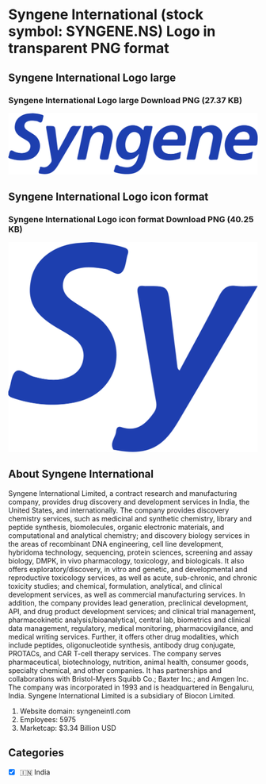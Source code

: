 # Syngene International (stock symbol: SYNGENE.NS) Logo in transparent PNG format

## Syngene International Logo large

### Syngene International Logo large Download PNG (27.37 KB)

![Syngene International Logo large Download PNG (27.37 KB)](/img/orig/SYNGENE.NS_BIG-6338771c.png)

## Syngene International Logo icon format

### Syngene International Logo icon format Download PNG (40.25 KB)

![Syngene International Logo icon format Download PNG (40.25 KB)](/img/orig/SYNGENE.NS-d88e7113.png)

## About Syngene International

Syngene International Limited, a contract research and manufacturing company, provides drug discovery and development services in India, the United States, and internationally. The company provides discovery chemistry services, such as medicinal and synthetic chemistry, library and peptide synthesis, biomolecules, organic electronic materials, and computational and analytical chemistry; and discovery biology services in the areas of recombinant DNA engineering, cell line development, hybridoma technology, sequencing, protein sciences, screening and assay biology, DMPK, in vivo pharmacology, toxicology, and biologicals. It also offers exploratory/discovery, in vitro and genetic, and developmental and reproductive toxicology services, as well as acute, sub-chronic, and chronic toxicity studies; and chemical, formulation, analytical, and clinical development services, as well as commercial manufacturing services. In addition, the company provides lead generation, preclinical development, API, and drug product development services; and clinical trial management, pharmacokinetic analysis/bioanalytical, central lab, biometrics and clinical data management, regulatory, medical monitoring, pharmacovigilance, and medical writing services. Further, it offers other drug modalities, which include peptides, oligonucleotide synthesis, antibody drug conjugate, PROTACs, and CAR T-cell therapy services. The company serves pharmaceutical, biotechnology, nutrition, animal health, consumer goods, specialty chemical, and other companies. It has partnerships and collaborations with Bristol-Myers Squibb Co.; Baxter Inc.; and Amgen Inc. The company was incorporated in 1993 and is headquartered in Bengaluru, India. Syngene International Limited is a subsidiary of Biocon Limited.

1. Website domain: syngeneintl.com
2. Employees: 5975
3. Marketcap: $3.34 Billion USD


## Categories
- [x] 🇮🇳 India
